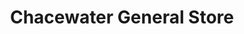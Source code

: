 ---
title: "Chacewater General Store"
url: /chacewater/chacewater-general-store/
shop: convenience
---